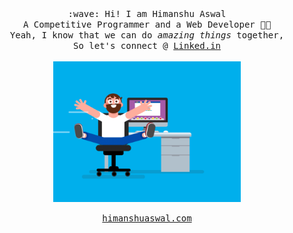 <p align="center">
<!--   <img src="https://github.com/himanshu010/himanshu010/blob/master/2.gif" width="150px"> -->
  <br><br>
  <samp>
    :wave: Hi! I am Himanshu Aswal
    <br>A Competitive Programmer and a Web Developer 👨‍💻
      <br>Yeah, I know that we can do <em>amazing things</em> together,
      <br>So let's connect @ <a href="https://linkedin.com/in/himanshu-aswal">Linked.in</a><br>
      <br><img src="https://github.com/himanshu010/himanshu010/blob/master/1.gif" width="300px" align="center">
    <br><br> <a href="https://himanshuaswal.com">himanshuaswal.com</a>
  </samp>
</p>
